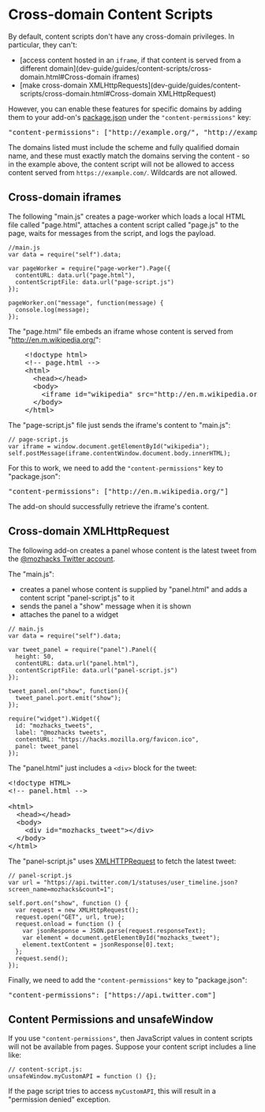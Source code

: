 <!-- This Source Code Form is subject to the terms of the Mozilla Public
   - License, v. 2.0. If a copy of the MPL was not distributed with this
   - file, You can obtain one at http://mozilla.org/MPL/2.0/. -->

# Cross-domain Content Scripts #

By default, content scripts don't have any cross-domain privileges.
In particular, they can't:

* [access content hosted in an `iframe`, if that content is served from a different domain](dev-guide/guides/content-scripts/cross-domain.html#Cross-domain iframes)
* [make cross-domain XMLHttpRequests](dev-guide/guides/content-scripts/cross-domain.html#Cross-domain XMLHttpRequest)

However, you can enable these features for specific domains
by adding them to your add-on's [package.json](dev-guide/package-spec.html)
under the `"content-permissions"` key:

<pre>
"content-permissions": ["http://example.org/", "http://example.com/"]
</pre>

The domains listed must include the scheme and fully qualified domain name,
and these must exactly match the domains serving the content - so in the
example above, the content script will not be allowed to access content
served from `https://example.com/`. Wildcards are not allowed.

## Cross-domain iframes ##

The following "main.js" creates a page-worker which loads a local HTML file
called "page.html", attaches a content script called "page.js" to the
page, waits for messages from the script, and logs the payload.

    //main.js
    var data = require("self").data;

    var pageWorker = require("page-worker").Page({
      contentURL: data.url("page.html"),
      contentScriptFile: data.url("page-script.js")
    });

    pageWorker.on("message", function(message) {
      console.log(message);
    });

The "page.html" file embeds an iframe whose content is
served from "http://en.m.wikipedia.org/":

<pre class="brush: html">
    &lt;!doctype html&gt;
    &lt;!-- page.html --&gt;
    &lt;html&gt;
      &lt;head>&lt;/head&gt;
      &lt;body&gt;
        &lt;iframe id="wikipedia" src="http://en.m.wikipedia.org/"&gt;&lt;/iframe&gt;
      &lt;/body&gt;
    &lt;/html&gt;
</pre>

The "page-script.js" file just sends the iframe's content to "main.js":

    // page-script.js
    var iframe = window.document.getElementById("wikipedia");
    self.postMessage(iframe.contentWindow.document.body.innerHTML);

For this to work, we need to add the `"content-permissions"` key to
"package.json":

<pre>
"content-permissions": ["http://en.m.wikipedia.org/"]
</pre>

The add-on should successfully retrieve the iframe's content.

## Cross-domain XMLHttpRequest ##

The following add-on creates a panel whose content is the latest
tweet from the [@mozhacks Twitter account](https://twitter.com/mozhacks).

The "main.js":

* creates a panel whose content is supplied by "panel.html" and
adds a content script "panel-script.js" to it
* sends the panel a "show" message when it is shown
* attaches the panel to a widget

<!-- terminate Markdown list -->

    // main.js
    var data = require("self").data;

    var tweet_panel = require("panel").Panel({
      height: 50,
      contentURL: data.url("panel.html"),
      contentScriptFile: data.url("panel-script.js")
    });

    tweet_panel.on("show", function(){
      tweet_panel.port.emit("show");
    });

    require("widget").Widget({
      id: "mozhacks_tweets",
      label: "@mozhacks tweets",
      contentURL: "https://hacks.mozilla.org/favicon.ico",
      panel: tweet_panel
    });

The "panel.html" just includes a `<div>` block for the tweet:

<pre class="brush: html">
&lt;!doctype HTML&gt;
&lt;!-- panel.html --&gt;

&lt;html&gt;
  &lt;head&gt;&lt;/head&gt;
  &lt;body&gt;
    &lt;div id="mozhacks_tweet">&lt;/div&gt;
  &lt;/body&gt;
&lt;/html&gt;
</pre>

The "panel-script.js" uses [XMLHTTPRequest](https://developer.mozilla.org/en-US/docs/DOM/XMLHttpRequest)
to fetch the latest tweet:

    // panel-script.js
    var url = "https://api.twitter.com/1/statuses/user_timeline.json?screen_name=mozhacks&count=1";

    self.port.on("show", function () {
      var request = new XMLHttpRequest();
      request.open("GET", url, true);
      request.onload = function () {
        var jsonResponse = JSON.parse(request.responseText);
        var element = document.getElementById("mozhacks_tweet");
        element.textContent = jsonResponse[0].text;
      };
      request.send();
    });

Finally, we need to add the `"content-permissions"` key to "package.json":

<pre>
"content-permissions": ["https://api.twitter.com"]
</pre>

## Content Permissions and unsafeWindow ##

If you use `"content-permissions"`, then JavaScript values in content
scripts will not be available from pages. Suppose your content script includes
a line like:

    // content-script.js:
    unsafeWindow.myCustomAPI = function () {};

If the page script tries to access `myCustomAPI`, this will result in
a "permission denied" exception.
